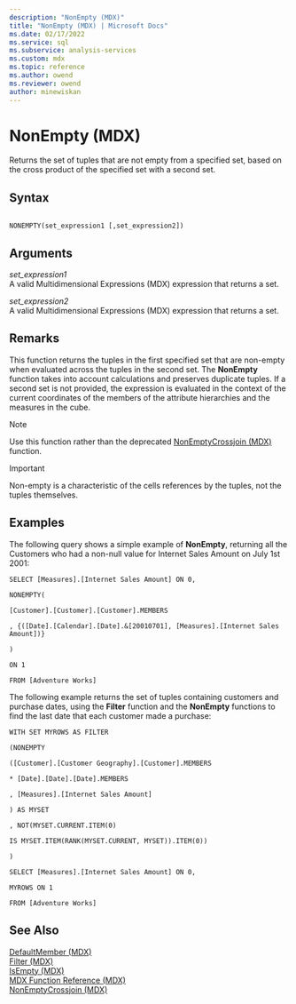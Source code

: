 ```yaml
---
description: "NonEmpty (MDX)"
title: "NonEmpty (MDX) | Microsoft Docs"
ms.date: 02/17/2022
ms.service: sql
ms.subservice: analysis-services
ms.custom: mdx
ms.topic: reference
ms.author: owend
ms.reviewer: owend
author: minewiskan
---
```

# NonEmpty (MDX)


  Returns the set of tuples that are not empty from a specified set, based on the cross product of the specified set with a second set.  
  
## Syntax  
  
```  
  
NONEMPTY(set_expression1 [,set_expression2])  
```  
  
## Arguments  
 *set_expression1*  
 A valid Multidimensional Expressions (MDX) expression that returns a set.  
  
 *set_expression2*  
 A valid Multidimensional Expressions (MDX) expression that returns a set.  
  
## Remarks  
 This function returns the tuples in the first specified set that are non-empty when evaluated across the tuples in the second set. The **NonEmpty** function takes into account calculations and preserves duplicate tuples. If a second set is not provided, the expression is evaluated in the context of the current coordinates of the members of the attribute hierarchies and the measures in the cube.  
  
> [!NOTE]  
>  Use this function rather than the deprecated [NonEmptyCrossjoin &#40;MDX&#41;](../mdx/nonemptycrossjoin-mdx.md) function.  
  
> [!IMPORTANT]  
>  Non-empty is a characteristic of the cells references by the tuples, not the tuples themselves.  
  
## Examples  
 The following query shows a simple example of **NonEmpty**, returning all the Customers who had a non-null value for Internet Sales Amount on July 1st 2001:  
  
 `SELECT [Measures].[Internet Sales Amount] ON 0,`  
  
 `NONEMPTY(`  
  
 `[Customer].[Customer].[Customer].MEMBERS`  
  
 `, {([Date].[Calendar].[Date].&[20010701], [Measures].[Internet Sales Amount])}`  
  
 `)`  
  
 `ON 1`  
  
 `FROM [Adventure Works]`  
  
 The following example returns the set of tuples containing customers and purchase dates, using the **Filter** function and the **NonEmpty** functions to find the last date that each customer made a purchase:  
  
 `WITH SET MYROWS AS FILTER`  
  
 `(NONEMPTY`  
  
 `([Customer].[Customer Geography].[Customer].MEMBERS`  
  
 `* [Date].[Date].[Date].MEMBERS`  
  
 `, [Measures].[Internet Sales Amount]`  
  
 `) AS MYSET`  
  
 `, NOT(MYSET.CURRENT.ITEM(0)`  
  
 `IS MYSET.ITEM(RANK(MYSET.CURRENT, MYSET)).ITEM(0))`  
  
 `)`  
  
 `SELECT [Measures].[Internet Sales Amount] ON 0,`  
  
 `MYROWS ON 1`  
  
 `FROM [Adventure Works]`  
  
## See Also  
 [DefaultMember &#40;MDX&#41;](../mdx/defaultmember-mdx.md)   
 [Filter &#40;MDX&#41;](../mdx/filter-mdx.md)   
 [IsEmpty &#40;MDX&#41;](../mdx/isempty-mdx.md)   
 [MDX Function Reference &#40;MDX&#41;](../mdx/mdx-function-reference-mdx.md)   
 [NonEmptyCrossjoin &#40;MDX&#41;](../mdx/nonemptycrossjoin-mdx.md)  
  
  
